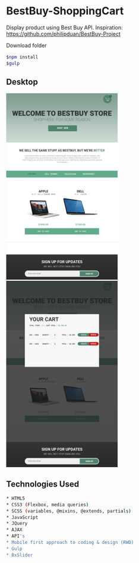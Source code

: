 # BestBuy-ShoppingCart
Display product using Best Buy API.
Inspiration: https://github.com/philipduan/BestBuy-Project

Download folder
```bash
$npm install 
$gulp 
```
## Desktop
<img src="./comps/home.jpg" width="300"> <img src="./comps/quickview.jpg" width="300">

## Technologies Used
```bash
* HTML5 
* CSS3 (Flexbox, media queries)
* SCSS (variables, @mixins, @extends, partials)
* JavaScript 
* JQuery
* AJAX
* API's
* Mobile first approach to coding & design (RWD)
* Gulp
* BxSlider
```
